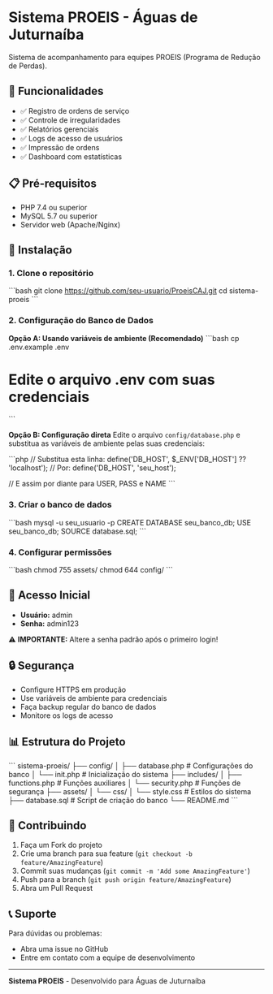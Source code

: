 # Sistema PROEIS - Águas de Juturnaíba

Sistema de acompanhamento para equipes PROEIS (Programa de Redução de Perdas).

## 🚀 Funcionalidades

- ✅ Registro de ordens de serviço
- ✅ Controle de irregularidades
- ✅ Relatórios gerenciais
- ✅ Logs de acesso de usuários
- ✅ Impressão de ordens
- ✅ Dashboard com estatísticas

## 📋 Pré-requisitos

- PHP 7.4 ou superior
- MySQL 5.7 ou superior
- Servidor web (Apache/Nginx)

## 🔧 Instalação

### 1. Clone o repositório
\`\`\`bash
git clone https://github.com/seu-usuario/ProeisCAJ.git
cd sistema-proeis
\`\`\`

### 2. Configuração do Banco de Dados

**Opção A: Usando variáveis de ambiente (Recomendado)**
\`\`\`bash
cp .env.example .env
# Edite o arquivo .env com suas credenciais
\`\`\`

**Opção B: Configuração direta**
Edite o arquivo `config/database.php` e substitua as variáveis de ambiente pelas suas credenciais:

\`\`\`php
// Substitua esta linha:
define('DB_HOST', $_ENV['DB_HOST'] ?? 'localhost');
// Por:
define('DB_HOST', 'seu_host');

// E assim por diante para USER, PASS e NAME
\`\`\`

### 3. Criar o banco de dados
\`\`\`bash
mysql -u seu_usuario -p
CREATE DATABASE seu_banco_db;
USE seu_banco_db;
SOURCE database.sql;
\`\`\`

### 4. Configurar permissões
\`\`\`bash
chmod 755 assets/
chmod 644 config/
\`\`\`

## 👤 Acesso Inicial

- **Usuário:** admin
- **Senha:** admin123

⚠️ **IMPORTANTE:** Altere a senha padrão após o primeiro login!

## 🔒 Segurança

- Configure HTTPS em produção
- Use variáveis de ambiente para credenciais
- Faça backup regular do banco de dados
- Monitore os logs de acesso

## 📊 Estrutura do Projeto

\`\`\`
sistema-proeis/
├── config/
│   ├── database.php      # Configurações do banco
│   └── init.php         # Inicialização do sistema
├── includes/
│   ├── functions.php    # Funções auxiliares
│   └── security.php     # Funções de segurança
├── assets/
│   └── css/
│       └── style.css    # Estilos do sistema
├── database.sql         # Script de criação do banco
└── README.md
\`\`\`

## 🤝 Contribuindo

1. Faça um Fork do projeto
2. Crie uma branch para sua feature (`git checkout -b feature/AmazingFeature`)
3. Commit suas mudanças (`git commit -m 'Add some AmazingFeature'`)
4. Push para a branch (`git push origin feature/AmazingFeature`)
5. Abra um Pull Request

## 📞 Suporte

Para dúvidas ou problemas:
- Abra uma issue no GitHub
- Entre em contato com a equipe de desenvolvimento

---

**Sistema PROEIS** - Desenvolvido para Águas de Juturnaíba
